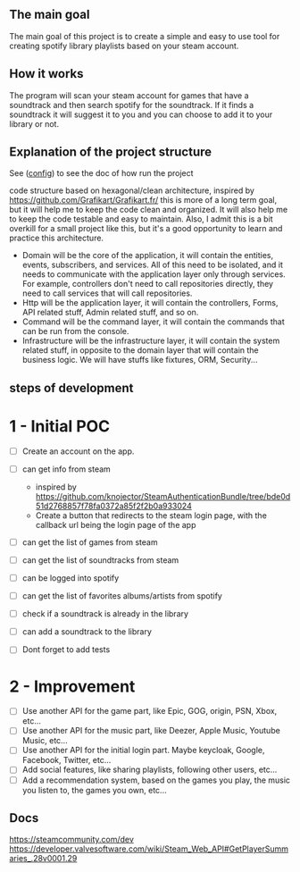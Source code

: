 ## The main goal

The main goal of this project is to create a simple and easy to use tool for creating spotify library playlists based on your steam account. 

## How it works

The program will scan your steam account for games that have a soundtrack and then search spotify for the soundtrack. 
If it finds a soundtrack it will suggest it to you and you can choose to add it to your library or not.

## Explanation of the project structure
See ([config](CONFIG.md)) to see the doc of how run the project

 code structure based on hexagonal/clean architecture, inspired by https://github.com/Grafikart/Grafikart.fr/
this is more of a long term goal, but it will help me to keep the code clean and organized. It will also help me to keep the code testable and easy to maintain.
Also, I admit this is a bit overkill for a small project like this, but it's a good opportunity to learn and practice this architecture.
- Domain will be the core of the application, it will contain the entities, events, subscribers, and services. 
  All of this need to be isolated, and it needs to communicate with the application layer only through services.
  For example, controllers don't need to call repositories directly, they need to call services that will call repositories.
- Http will be the application layer, it will contain the controllers, Forms, API related stuff, Admin related stuff, and so on.
- Command will be the command layer, it will contain the commands that can be run from the console.
- Infrastructure will be the infrastructure layer, it will contain the system related stuff, in opposite to the domain layer that will contain the business logic. 
  We will have stuffs like fixtures, ORM, Security...
  
## steps of development
# 1 - Initial POC 
- [ ] Create an account on the app. 
- [ ] can get info from steam
   - inspired by https://github.com/knojector/SteamAuthenticationBundle/tree/bde0d51d2768857f78fa0372a85f2f2b0a933024
   - Create a button that redirects to the steam login page, with the callback url being the login page of the app
- [ ] can get the list of games from steam
- [ ] can get the list of soundtracks from steam

- [ ] can be logged into spotify
- [ ] can get the list of favorites albums/artists from spotify
- [ ] check if a soundtrack is already in the library
- [ ] can add a soundtrack to the library

- [ ] Dont forget to add tests

# 2 - Improvement 
- [ ] Use another API for the game part, like Epic, GOG, origin, PSN, Xbox, etc...
- [ ] Use another API for the music part, like Deezer, Apple Music, Youtube Music, etc...
- [ ] Use another API for the initial login part. Maybe keycloak,  Google, Facebook, Twitter, etc...
- [ ] Add social features, like sharing playlists, following other users, etc...
- [ ] Add a recommendation system, based on the games you play, the music you listen to, the games you own, etc...

## Docs
https://steamcommunity.com/dev
https://developer.valvesoftware.com/wiki/Steam_Web_API#GetPlayerSummaries_.28v0001.29

